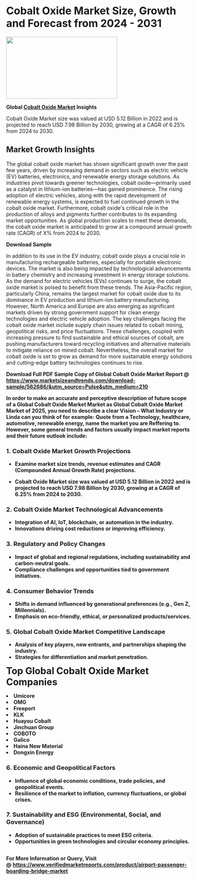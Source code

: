 <H1>Cobalt Oxide Market Size, Growth and Forecast from 2024 - 2031</H1><img class="aligncenter size-medium wp-image-584254" src="https://thirdeyenews.in/wp-content/uploads/2024/09/Global-Market-Research-300x168.jpeg" alt="" width="300" height="168" /><p><strong>Global&nbsp;<a href="https://www.marketsizeandtrends.com/download-sample/562686/&amp;utm_source=Pulse&amp;utm_medium=210">Cobalt Oxide Market</a> Insights</strong></p><p>Cobalt Oxide Market size was valued at USD 5.12 Billion in 2022 and is projected to reach USD 7.98 Billion by 2030, growing at a CAGR of 6.25% from 2024 to 2030.</p><p><h2>Market Growth Insights</h2> <p>The global cobalt oxide market has shown significant growth over the past few years, driven by increasing demand in sectors such as electric vehicle (EV) batteries, electronics, and renewable energy storage solutions. As industries pivot towards greener technologies, cobalt oxide—primarily used as a catalyst in lithium-ion batteries—has gained prominence. The rising adoption of electric vehicles, along with the rapid development of renewable energy systems, is expected to fuel continued growth in the cobalt oxide market. Furthermore, cobalt oxide's critical role in the production of alloys and pigments further contributes to its expanding market opportunities. As global production scales to meet these demands, the cobalt oxide market is anticipated to grow at a compound annual growth rate (CAGR) of X% from 2024 to 2030.</p> <p><strong>Download Sample</strong></p> <p>In addition to its use in the EV industry, cobalt oxide plays a crucial role in manufacturing rechargeable batteries, especially for portable electronic devices. The market is also being impacted by technological advancements in battery chemistry and increasing investment in energy storage solutions. As the demand for electric vehicles (EVs) continues to surge, the cobalt oxide market is poised to benefit from these trends. The Asia-Pacific region, particularly China, remains the largest market for cobalt oxide due to its dominance in EV production and lithium-ion battery manufacturing. However, North America and Europe are also emerging as significant markets driven by strong government support for clean energy technologies and electric vehicle adoption. The key challenges facing the cobalt oxide market include supply chain issues related to cobalt mining, geopolitical risks, and price fluctuations. These challenges, coupled with increasing pressure to find sustainable and ethical sources of cobalt, are pushing manufacturers toward recycling initiatives and alternative materials to mitigate reliance on mined cobalt. Nevertheless, the overall market for cobalt oxide is set to grow as demand for more sustainable energy solutions and cutting-edge battery technologies continues to rise.</p> <p><strong></p><p><span class=""><strong>Download Full PDF Sample Copy of Global Cobalt Oxide Market Report</strong> @ <a href="https://www.marketsizeandtrends.com/download-sample/562686/&amp;utm_source=Pulse&amp;utm_medium=210" target="_blank">https://www.marketsizeandtrends.com/download-sample/562686/&amp;utm_source=Pulse&amp;utm_medium=210</a></span></p><p>In order to make an accurate and perceptive description of future scope of a Global&nbsp;Cobalt Oxide Market Market as Global&nbsp;Cobalt Oxide Market Market of 2025, you need to describe a clear Vision &ndash; What Industry or Linda can you think of for example: Quote from a Technology, healthcare, automotive, renewable energy, name the market you are Reffering to. However, some general trends and factors usually impact market reports and their future outlook include:</p><h3>1.&nbsp;<strong>Cobalt Oxide Market Growth Projections</strong></h3><ul><li>Examine market size trends, revenue estimates and CAGR (Compounded Annual Growth Rate) projections.</li><li><p>Cobalt Oxide Market size was valued at USD 5.12 Billion in 2022 and is projected to reach USD 7.98 Billion by 2030, growing at a CAGR of 6.25% from 2024 to 2030.</p></li></ul><h3>2.&nbsp;<strong>Cobalt Oxide Market Technological Advancements</strong></h3><ul><li>Integration of AI, IoT, blockchain, or automation in the industry.</li><li>Innovations driving cost reductions or improving efficiency.</li></ul><h3>3.&nbsp;<strong>Regulatory and Policy Changes</strong></h3><ul><li>Impact of global and regional regulations, including sustainability and carbon-neutral goals.</li><li>Compliance challenges and opportunities tied to government initiatives.</li></ul><h3>4.&nbsp;<strong>Consumer Behavior Trends</strong></h3><ul><li>Shifts in demand influenced by generational preferences (e.g., Gen Z, Millennials).</li><li>Emphasis on eco-friendly, ethical, or personalized products/services.</li></ul><h3>5.&nbsp;<strong>Global Cobalt Oxide Market Competitive Landscape</strong></h3><ul><li>Analysis of key players, new entrants, and partnerships shaping the industry.</li><li>Strategies for differentiation and market penetration.</li></ul><p data-pm-slice="1 1 []"><span style="color: inherit; font-family: inherit; font-size: 25px;">Top Global Cobalt Oxide Market Companies</span></p><div class="" data-test-id=""><p><li>Umicore</li><li> OMG</li><li> Freeport</li><li> KLK</li><li> Huayou Cobalt</li><li> Jinchuan Group</li><li> COBOTO</li><li> Galico</li><li> Haina New Material</li><li> Dongxin Energy</li></p></div><h3>6.&nbsp;<strong>Economic and Geopolitical Factors</strong></h3><ul><li>Influence of global economic conditions, trade policies, and geopolitical events.</li><li>Resilience of the market to inflation, currency fluctuations, or global crises.</li></ul><h3>7.&nbsp;<strong>Sustainability and ESG (Environmental, Social, and Governance)</strong></h3><ul><li>Adoption of sustainable practices to meet ESG criteria.</li><li>Opportunities in green technologies and circular economy principles.</li></ul><h2><strong style="font-size: 14px;">For More Information or Query, Visit @&nbsp;</strong><a style="background-color: #ffffff; font-size: 14px;" href="https://www.marketsizeandtrends.com/report/cobalt-oxide-market/" target="_blank">https://www.verifiedmarketreports.com/product/airport-passenger-boarding-bridge-market</a></h2>
